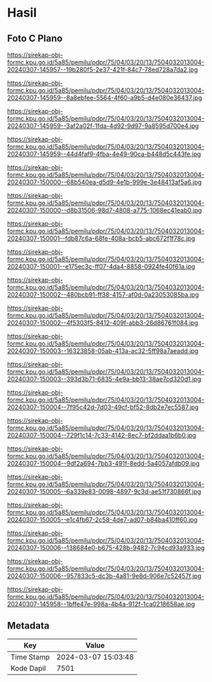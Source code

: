 # Hasil

## Foto C Plano

https://sirekap-obj-formc.kpu.go.id/5a85/pemilu/pdpr/75/04/03/20/13/7504032013004-20240307-145957--19b280f5-2e37-421f-84c7-78ed728a7da2.jpg

https://sirekap-obj-formc.kpu.go.id/5a85/pemilu/pdpr/75/04/03/20/13/7504032013004-20240307-145959--8a8ebfee-5564-4f60-a9b5-d4e080e36437.jpg

https://sirekap-obj-formc.kpu.go.id/5a85/pemilu/pdpr/75/04/03/20/13/7504032013004-20240307-145959--3af2a02f-1fda-4d92-9d97-9a8595d700e4.jpg

https://sirekap-obj-formc.kpu.go.id/5a85/pemilu/pdpr/75/04/03/20/13/7504032013004-20240307-145959--44d4faf9-4fba-4e49-90ca-b448d5c443fe.jpg

https://sirekap-obj-formc.kpu.go.id/5a85/pemilu/pdpr/75/04/03/20/13/7504032013004-20240307-150000--68b540ea-d5d9-4e1b-999e-3e48413af5a6.jpg

https://sirekap-obj-formc.kpu.go.id/5a85/pemilu/pdpr/75/04/03/20/13/7504032013004-20240307-150000--d8b31506-98d7-4808-a775-1068ec41eab0.jpg

https://sirekap-obj-formc.kpu.go.id/5a85/pemilu/pdpr/75/04/03/20/13/7504032013004-20240307-150001--fdb87c6a-68fe-408a-bcb5-abc672f1f78c.jpg

https://sirekap-obj-formc.kpu.go.id/5a85/pemilu/pdpr/75/04/03/20/13/7504032013004-20240307-150001--e175ec3c-ff07-4da4-8858-0924fe40f61a.jpg

https://sirekap-obj-formc.kpu.go.id/5a85/pemilu/pdpr/75/04/03/20/13/7504032013004-20240307-150002--480bcb91-ff38-4157-af0d-0a23053085ba.jpg

https://sirekap-obj-formc.kpu.go.id/5a85/pemilu/pdpr/75/04/03/20/13/7504032013004-20240307-150002--4f5303f5-8412-409f-abb3-26d86761f084.jpg

https://sirekap-obj-formc.kpu.go.id/5a85/pemilu/pdpr/75/04/03/20/13/7504032013004-20240307-150003--16323858-05ab-413a-ac32-5ff98a7aeadd.jpg

https://sirekap-obj-formc.kpu.go.id/5a85/pemilu/pdpr/75/04/03/20/13/7504032013004-20240307-150003--393d3b71-6835-4e9a-bb13-38ae7cd320d1.jpg

https://sirekap-obj-formc.kpu.go.id/5a85/pemilu/pdpr/75/04/03/20/13/7504032013004-20240307-150004--7f95c42d-7d03-49cf-bf52-8db2e7ec5587.jpg

https://sirekap-obj-formc.kpu.go.id/5a85/pemilu/pdpr/75/04/03/20/13/7504032013004-20240307-150004--729f1c14-7c33-4142-8ec7-bf2ddaa1b6b0.jpg

https://sirekap-obj-formc.kpu.go.id/5a85/pemilu/pdpr/75/04/03/20/13/7504032013004-20240307-150004--9df2a694-7bb3-491f-8edd-5a4057afdb09.jpg

https://sirekap-obj-formc.kpu.go.id/5a85/pemilu/pdpr/75/04/03/20/13/7504032013004-20240307-150005--6a339e83-0098-4897-9c3d-ae51f730866f.jpg

https://sirekap-obj-formc.kpu.go.id/5a85/pemilu/pdpr/75/04/03/20/13/7504032013004-20240307-150005--e1c4fb67-2c58-4de7-ad07-b84ba410ff60.jpg

https://sirekap-obj-formc.kpu.go.id/5a85/pemilu/pdpr/75/04/03/20/13/7504032013004-20240307-150006--138684e0-b675-428b-9482-7c94cd93a933.jpg

https://sirekap-obj-formc.kpu.go.id/5a85/pemilu/pdpr/75/04/03/20/13/7504032013004-20240307-150006--957833c5-dc3b-4a81-9e8d-906e7c52457f.jpg

https://sirekap-obj-formc.kpu.go.id/5a85/pemilu/pdpr/75/04/03/20/13/7504032013004-20240307-145958--1bffe47e-998a-4b4a-912f-1ca0218658ae.jpg


## Metadata

| Key        | Value               |
| ---------- | ------------------- |
| Time Stamp | 2024-03-07 15:03:48 |
| Kode Dapil | 7501                |



